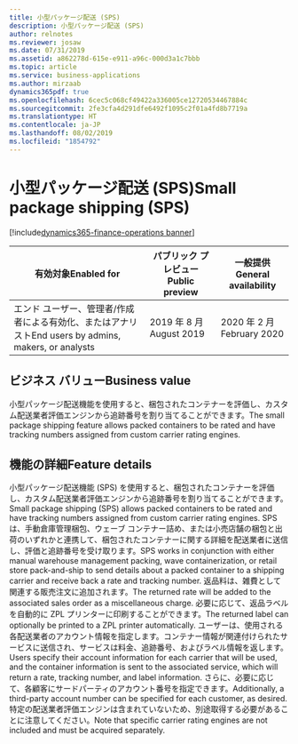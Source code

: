 ```yaml
---
title: 小型パッケージ配送 (SPS)
description: 小型パッケージ配送 (SPS)
author: relnotes
ms.reviewer: josaw
ms.date: 07/31/2019
ms.assetid: a862278d-615e-e911-a96c-000d3a1c7bbb
ms.topic: article
ms.service: business-applications
ms.author: mirzaab
dynamics365pdf: true
ms.openlocfilehash: 6cec5c068cf49422a336005ce12720534467884c
ms.sourcegitcommit: 2fe3cfa4d291dfe6492f1095c2f01a4fd8b7719a
ms.translationtype: HT
ms.contentlocale: ja-JP
ms.lasthandoff: 08/02/2019
ms.locfileid: "1854792"
---
```

# <a name="small-package-shipping-sps"></a><span data-ttu-id="29f75-103">小型パッケージ配送 (SPS)</span><span class="sxs-lookup"><span data-stu-id="29f75-103">Small package shipping (SPS)</span></span>
[!include[dynamics365-finance-operations banner](../includes/dynamics365-finance-operations.md)]

| <span data-ttu-id="29f75-104">有効対象</span><span class="sxs-lookup"><span data-stu-id="29f75-104">Enabled for</span></span>    |  <span data-ttu-id="29f75-105">パブリック プレビュー</span><span class="sxs-lookup"><span data-stu-id="29f75-105">Public preview</span></span> | <span data-ttu-id="29f75-106">一般提供</span><span class="sxs-lookup"><span data-stu-id="29f75-106">General availability</span></span> | 
| ---------- | ---------- |---------- |
|<span data-ttu-id="29f75-107">エンド ユーザー、管理者/作成者による有効化、またはアナリスト</span><span class="sxs-lookup"><span data-stu-id="29f75-107">End users by admins, makers, or analysts</span></span>|<span data-ttu-id="29f75-108">2019 年 8 月</span><span class="sxs-lookup"><span data-stu-id="29f75-108">August 2019</span></span>| <span data-ttu-id="29f75-109">2020 年 2 月</span><span class="sxs-lookup"><span data-stu-id="29f75-109">February 2020</span></span>|


## <a name="business-value"></a><span data-ttu-id="29f75-110">ビジネス バリュー</span><span class="sxs-lookup"><span data-stu-id="29f75-110">Business value</span></span>
<!-- bv start -->
<span data-ttu-id="29f75-111">小型パッケージ配送機能を使用すると、梱包されたコンテナーを評価し、カスタム配送業者評価エンジンから追跡番号を割り当てることができます。</span><span class="sxs-lookup"><span data-stu-id="29f75-111">The small package shipping feature allows packed containers to be rated and have tracking numbers assigned from custom carrier rating engines.</span></span> 
<!-- bv end -->



## <a name="feature-details"></a><span data-ttu-id="29f75-112">機能の詳細</span><span class="sxs-lookup"><span data-stu-id="29f75-112">Feature details</span></span>
<!--feature detail start -->
<span data-ttu-id="29f75-113">小型パッケージ配送機能 (SPS) を使用すると、梱包されたコンテナーを評価し、カスタム配送業者評価エンジンから追跡番号を割り当てることができます。</span><span class="sxs-lookup"><span data-stu-id="29f75-113">Small package shipping (SPS) allows packed containers to be rated and have tracking numbers assigned from custom carrier rating engines.</span></span> <span data-ttu-id="29f75-114">SPS は、手動倉庫管理梱包、ウェーブ コンテナー詰め、または小売店舗の梱包と出荷のいずれかと連携して、梱包されたコンテナーに関する詳細を配送業者に送信し、評価と追跡番号を受け取ります。</span><span class="sxs-lookup"><span data-stu-id="29f75-114">SPS works in conjunction with either manual warehouse management packing, wave containerization, or retail store pack-and-ship to send details about a packed container to a shipping carrier and receive back a rate and tracking number.</span></span> <span data-ttu-id="29f75-115">返品料は、雑費として関連する販売注文に追加されます。</span><span class="sxs-lookup"><span data-stu-id="29f75-115">The returned rate will be added to the associated sales order as a miscellaneous charge.</span></span> <span data-ttu-id="29f75-116">必要に応じて、返品ラベルを自動的に ZPL プリンターに印刷することができます。</span><span class="sxs-lookup"><span data-stu-id="29f75-116">The returned label can optionally be printed to a ZPL printer automatically.</span></span> <span data-ttu-id="29f75-117">ユーザーは、使用される各配送業者のアカウント情報を指定します。コンテナー情報が関連付けられたサービスに送信され、サービスは料金、追跡番号、およびラベル情報を返します。</span><span class="sxs-lookup"><span data-stu-id="29f75-117">Users specify their account information for each carrier that will be used, and the container information is sent to the associated service, which will return a rate, tracking number, and label information.</span></span> <span data-ttu-id="29f75-118">さらに、必要に応じて、各顧客にサードパーティのアカウント番号を指定できます。</span><span class="sxs-lookup"><span data-stu-id="29f75-118">Additionally, a third-party account number can be specified for each customer, as desired.</span></span> <span data-ttu-id="29f75-119">特定の配送業者評価エンジンは含まれていないため、別途取得する必要があることに注意してください。</span><span class="sxs-lookup"><span data-stu-id="29f75-119">Note that specific carrier rating engines are not included and must be acquired separately.</span></span>
<!--feature detail end -->











